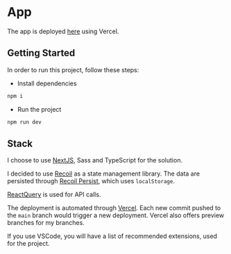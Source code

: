 # App

The app is deployed [here](https://booking-pi.vercel.app/) using Vercel.

## Getting Started

In order to run this project, follow these steps:

- Install dependencies

```bash
npm i
```

- Run the project

```bash
npm run dev
```

## Stack

I choose to use [NextJS](https://nextjs.org/), Sass and TypeScript for the solution.

I decided to use [Recoil](https://recoiljs.org/) as a state management library. The data are persisted through [Recoil Persist](https://www.npmjs.com/package/recoil-persist), which uses `localStorage`.

[ReactQuery](https://react-query-v3.tanstack.com/) is used for API calls.

The deployment is automated through [Vercel](https://www.vercel.com/). Each new commit pushed to the `main` branch would trigger a new deployment. Vercel also offers preview branches for my branches.

If you use VSCode, you will have a list of recommended extensions, used for the project.
